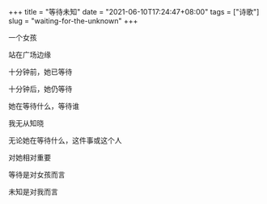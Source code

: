 +++
title = "等待未知"
date = "2021-06-10T17:24:47+08:00"
tags = ["诗歌"]
slug = "waiting-for-the-unknown"
+++

一个女孩

站在广场边缘

十分钟前，她已等待

十分钟后，她仍等待

她在等待什么，等待谁

我无从知晓

无论她在等待什么，这件事或这个人

对她相对重要

等待是对女孩而言

未知是对我而言
